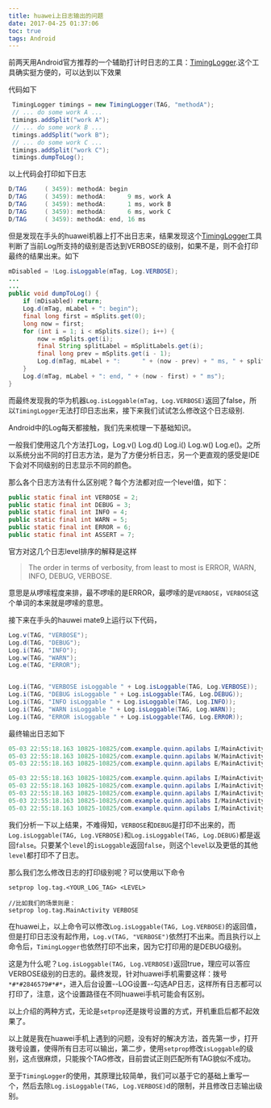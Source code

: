 ```yaml
---
title: huawei上日志输出的问题
date: 2017-04-25 01:37:06
toc: true
tags: Android
---
```


前两天用Android官方推荐的一个辅助打计时日志的工具：[TimingLogger](https://developer.android.com/reference/android/util/TimingLogger.html).这个工具确实挺方便的，可以达到以下效果


代码如下

```java
 TimingLogger timings = new TimingLogger(TAG, "methodA");
 // ... do some work A ...
 timings.addSplit("work A");
 // ... do some work B ...
 timings.addSplit("work B");
 // ... do some work C ...
 timings.addSplit("work C");
 timings.dumpToLog();
```

以上代码会打印如下日志

```java
D/TAG     ( 3459): methodA: begin
D/TAG     ( 3459): methodA:      9 ms, work A
D/TAG     ( 3459): methodA:      1 ms, work B
D/TAG     ( 3459): methodA:      6 ms, work C
D/TAG     ( 3459): methodA: end, 16 ms
```

但是发现在手头的huawei机器上打不出日志来，结果发现这个[TimingLogger](https://developer.android.com/reference/android/util/TimingLogger.html)工具判断了当前Log所支持的级别是否达到VERBOSE的级别，如果不是，则不会打印最终的结果出来。如下

```java
mDisabled = !Log.isLoggable(mTag, Log.VERBOSE);
...
...
public void dumpToLog() {
    if (mDisabled) return;
    Log.d(mTag, mLabel + ": begin");
    final long first = mSplits.get(0);
    long now = first;
    for (int i = 1; i < mSplits.size(); i++) {
        now = mSplits.get(i);
        final String splitLabel = mSplitLabels.get(i);
        final long prev = mSplits.get(i - 1);
        Log.d(mTag, mLabel + ":      " + (now - prev) + " ms, " + splitLabel);
    }
    Log.d(mTag, mLabel + ": end, " + (now - first) + " ms");
}
```
而最终发现我的华为机器`Log.isLoggable(mTag, Log.VERBOSE)`返回了false，所以`TimingLogger`无法打印日志出来，接下来我们试试怎么修改这个日志级别.


Android中的Log每天都接触，我们先来梳理一下基础知识。



一般我们使用这几个方法打Log，Log.v() Log.d() Log.i() Log.w() Log.e()。之所以系统分出不同的打日志方法，是为了方便分析日志，另一个更直观的感受是IDE下会对不同级别的日志显示不同的颜色。

那么各个日志方法有什么区别呢？每个方法都对应一个level值，如下：


```Java
public static final int VERBOSE = 2;
public static final int DEBUG = 3;
public static final int INFO = 4;
public static final int WARN = 5;
public static final int ERROR = 6;
public static final int ASSERT = 7;
```

官方对这几个日志level排序的解释是这样

> The order in terms of verbosity, from least to most is ERROR, WARN, INFO, DEBUG, VERBOSE. 


意思是从啰嗦程度来排，最不啰嗦的是ERROR，最啰嗦的是`VERBOSE`，`VERBOSE`这个单词的本来就是啰嗦的意思。


接下来在手头的hauwei mate9上运行以下代码，

```java
Log.v(TAG, "VERBOSE");
Log.d(TAG, "DEBUG");
Log.i(TAG, "INFO");
Log.w(TAG, "WARN");
Log.e(TAG, "ERROR");


Log.i(TAG, "VERBOSE isLoggable " + Log.isLoggable(TAG, Log.VERBOSE));
Log.i(TAG, "DEBUG isLoggable " + Log.isLoggable(TAG, Log.DEBUG));
Log.i(TAG, "INFO isLoggable " + Log.isLoggable(TAG, Log.INFO));
Log.i(TAG, "WARN isLoggable " + Log.isLoggable(TAG, Log.WARN));
Log.i(TAG, "ERROR isLoggable " + Log.isLoggable(TAG, Log.ERROR));
```

最终输出日志如下

```java
05-03 22:55:18.163 10825-10825/com.example.quinn.apilabs I/MainActivity: INFO
05-03 22:55:18.163 10825-10825/com.example.quinn.apilabs W/MainActivity: WARN
05-03 22:55:18.163 10825-10825/com.example.quinn.apilabs E/MainActivity: ERROR

05-03 22:55:18.163 10825-10825/com.example.quinn.apilabs I/MainActivity: VERBOSE isLoggable false
05-03 22:55:18.163 10825-10825/com.example.quinn.apilabs I/MainActivity: DEBUG isLoggable false
05-03 22:55:18.163 10825-10825/com.example.quinn.apilabs I/MainActivity: INFO isLoggable true
05-03 22:55:18.163 10825-10825/com.example.quinn.apilabs I/MainActivity: WARN isLoggable true
05-03 22:55:18.163 10825-10825/com.example.quinn.apilabs I/MainActivity: ERROR isLoggable true
```

我们分析一下以上结果，不难得知，`VERBOSE`和`DEBUG`是打印不出来的，而`Log.isLoggable(TAG, Log.VERBOSE)`和`Log.isLoggable(TAG, Log.DEBUG)`都是返回`false`。只要某个`level`的`isLoggable`返回`false`，则这个`level`以及更低的其他`level`都打印不了日志。

那么我们怎么修改日志的打印级别呢？可以使用以下命令

```shell
setprop log.tag.<YOUR_LOG_TAG> <LEVEL>

//比如我们的场景则是：
setprop log.tag.MainActivity VERBOSE

```

在huawei上，以上命令可以修改`Log.isLoggable(TAG, Log.VERBOSE)`的返回值，但是打印日志没有起作用，`Log.v(TAG, "VERBOSE")`依然打不出来。而且执行以上命令后，`TimingLogger`也依然打印不出来，因为它打印用的是DEBUG级别。

这是为什么呢？`Log.isLoggable(TAG, Log.VERBOSE)`返回true，理应可以答应VERBOSE级别的日志的。最终发现，针对huawei手机需要这样：拨号`*#*#2846579#*#*`，进入后台设置--LOG设置--勾选AP日志，这样所有日志都可以打印了，注意，这个设置路径在不同huawei手机可能会有区别。

以上介绍的两种方式，无论是`setprop`还是拨号设置的方式，开机重启后都不起效果了。

以上就是我在huawei手机上遇到的问题，没有好的解决方法，首先第一步，打开拨号设置，使得所有日志可以输出，第二步，使用`setprop`修改`isLoggable`的级别，这点很麻烦，只能挨个TAG修改，目前尝试正则匹配所有TAG貌似不成功。

至于`TimingLogger`的使用，其原理比较简单，我们可以基于它的基础上重写一个，然后去除`Log.isLoggable(TAG, Log.VERBOSE)`d的限制，并且修改日志输出级别。





